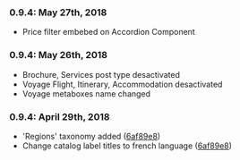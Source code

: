 ### 0.9.4: May 27th, 2018
* Price filter embebed on Accordion Component
### 0.9.4: May 26th, 2018
* Brochure, Services post type desactivated
* Voyage Flight, Itinerary, Accommodation desactivated
* Voyage metaboxes name changed
### 0.9.4: April 29th, 2018
* 'Regions' taxonomy added ([6af89e8](https://github.com/Experiensa/wp-experiensa/commit/6af89e8717e87f3fb1829c3fe9b0a52e9515a69a))
* Change catalog label titles to french language ([6af89e8](https://github.com/Experiensa/wp-experiensa/commit/6af89e8717e87f3fb1829c3fe9b0a52e9515a69a))
